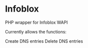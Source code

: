 # Infoblox

PHP wrapper for Infoblox WAPI

Currently allows the functions:

Create DNS entries
Delete DNS entries
